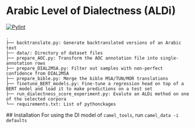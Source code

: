 # Arabic Level of Dialectness (ALDi)
[![Pylint](https://github.com/AMR-KELEG/Arabic-Formality/actions/workflows/pylint.yml/badge.svg)](https://github.com/AMR-KELEG/Arabic-Formality/actions/workflows/pylint.yml)

```
.
├── backtranslate.py: Generate backtranslated versions of an Arabic text
├── data/: Directory of dataset files
├── prepare_AOC.py: Transform the AOC annotation file into single-annotation rows
├── prepare_DIAL2MSA.py: Filter out samples with non-perfect confidence from DIAL2MSA
├── prepare_bible.py: Merge the bible MSA/TUN/MOR translations
├── finetune_BERT_models.py: Fine-tune a regression head on top of a BERT model and load it to make predictions on a test set
├── run_dialectness_score_experiment.py: Evalute an ALDi method on one of the selected corpora
└── requirements.txt: List of pythonckages
```

## Installation
For using the DI model of `camel_tools`, run `camel_data -i defaults`

